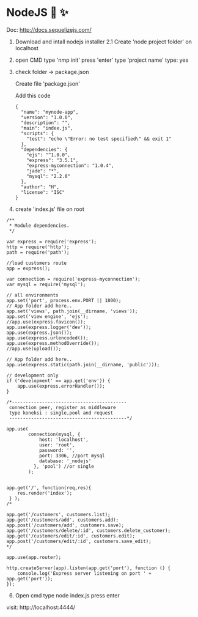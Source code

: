# NodeJS :rocket: :sparkles:

Doc: http://docs.sequelizejs.com/


1. Download and intall nodejs installer 
2.1 Create 'node project folder' on localhost 

3. open CMD
	type 'nmp init'
	press 'enter'
	type 'project name'
	type: yes
	
	
4. check folder -> package.json
	

	Create file 'package.json'
	
	Add this code
	```
	{
	  "name": "mynode-app",
	  "version": "1.0.0",
	  "description": "",
	  "main": "index.js",
	  "scripts": {
		"test": "echo \"Error: no test specified\" && exit 1"
	  },
	  "dependencies": {
		"ejs": "^1.0.0",
		"express": "3.5.1",
		"express-myconnection": "1.0.4",
		"jade": "*",
		"mysql": "2.2.0"
	  },
	  "author": "H",
	  "license": "ISC"
	}
	```
	
5. create 'index.js' file on root


```
/**
 * Module dependencies.
 */

var express = require('express');
http = require('http');
path = require('path');

//load customers route
app = express();

var connection = require('express-myconnection');
var mysql = require('mysql');

// all environments
app.set('port', process.env.PORT || 1800);
// App folder add here..
app.set('views', path.join(__dirname, 'views'));
app.set('view engine', 'ejs');
//app.use(express.favicon());
app.use(express.logger('dev'));
app.use(express.json());
app.use(express.urlencoded());
app.use(express.methodOverride());
//app.use(upload());

// App folder add here..
app.use(express.static(path.join(__dirname, 'public')));

// development only
if ('development' == app.get('env')) {
    app.use(express.errorHandler());
}

/*------------------------------------------
 connection peer, register as middleware
 type koneksi : single,pool and request 
 -------------------------------------------*/

app.use(
        connection(mysql, {
            host: 'localhost',
            user: 'root',
            password: '',
            port: 3306, //port mysql
            database: '_nodejs'
          }, 'pool') //or single
        );


app.get('/', function(req,res){ 
	res.render('index');
 } );
/*

app.get('/customers', customers.list);
app.get('/customers/add', customers.add);
app.post('/customers/add', customers.save);
app.get('/customers/delete/:id', customers.delete_customer);
app.get('/customers/edit/:id', customers.edit);
app.post('/customers/edit/:id', customers.save_edit);
*/

app.use(app.router);

http.createServer(app).listen(app.get('port'), function () {
    console.log('Express server listening on port ' + app.get('port'));
});

```

6. Open cmd
	type node index.js
	press enter
	
visit: http://localhost:4444/
